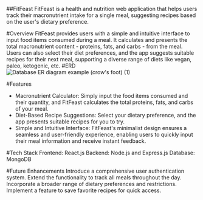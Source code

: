 ##FitFeast
FitFeast is a health and nutrition web application that helps users track their macronutrient intake for a single meal, suggesting recipes based on the user's dietary preference.

#Overview
FitFeast provides users with a simple and intuitive interface to input food items consumed during a meal. It calculates and presents the total macronutrient content - proteins, fats, and carbs - from the meal. Users can also select their diet preferences, and the app suggests suitable recipes for their next meal, supporting a diverse range of diets like vegan, paleo, ketogenic, etc.
#ERD
![Database ER diagram example (crow's foot) (1)](https://github.com/tharitar8/fitfeast/assets/86535497/7a62be73-d618-46d2-a0c4-a32053042247)

#Features
- Macronutrient Calculator: Simply input the food items consumed and their quantity, and FitFeast calculates the total proteins, fats, and carbs of your meal.
- Diet-Based Recipe Suggestions: Select your dietary preference, and the app presents suitable recipes for you to try.
- Simple and Intuitive Interface: FitFeast's minimalist design ensures a seamless and user-friendly experience, enabling users to quickly input their meal information and receive instant feedback.

#Tech Stack
Frontend: React.js
Backend: Node.js and Express.js
Database: MongoDB

#Future Enhancements
Introduce a comprehensive user authentication system.
Extend the functionality to track all meals throughout the day.
Incorporate a broader range of dietary preferences and restrictions.
Implement a feature to save favorite recipes for quick access.
